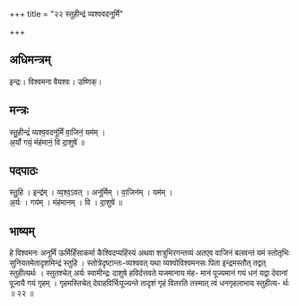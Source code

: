 +++
title = "२२ स्तुहीन्द्रं व्यश्ववदनूर्मिं"

+++
## अधिमन्त्रम्
इन्द्रः। विश्वमना वैयश्वः। उष्णिक्।

## मन्त्रः
स्तु॒हीन्द्रं॑ व्यश्व॒वदनू॑र्मिं वा॒जिनं॒ यम॑म् ।  
अ॒र्यो गयं॒ मंह॑मानं॒ वि दा॒शुषे॑ ॥

## पदपाठः
स्तु॒हि । इन्द्र॑म् । व्य॒श्व॒ऽवत् । अनू॑र्मिम् । वा॒जिन॑म् । यम॑म् ।  
अ॒र्यः । गय॑म् । मंह॑मानम् । वि । दा॒शुषे॑ ॥

## भाष्यम्
हे विश्वमनः अनूर्मिं ऊर्मिर्हिंसाकर्मा कैश्विदप्यहिंस्यं अथवा शत्रुभिरगन्तव्यं अतएव वाजिनं बलवन्तं यमं स्तोतृभिः सुनियतमेतादृशमिन्द्रं स्तुहि । स्तोत्रेदृष्टान्तः-व्यश्ववत् यथा व्यश्वोविश्वमनसः पिता इन्द्रमस्तौत् तद्वत् स्तुहीत्यर्थः । स्तुतश्चेत् अर्यः स्वामीन्द्रः दाशुषे हविर्दत्तवते यजमानाय मंह- मानं पूज्यमानं गयं धनं यद्वा देवानां पूजायै गयं गृहम् । गृहमस्तिचेत् देवाहविर्भिःपूज्यन्ते तादृशं गृहं वितरति तस्मात् त्वं धनगृहलाभाय स्तुहीत्य- र्थः ॥ २२ ॥
